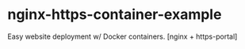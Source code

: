 # nginx-https-container-example
Easy website deployment w/ Docker containers. [nginx + https-portal]
